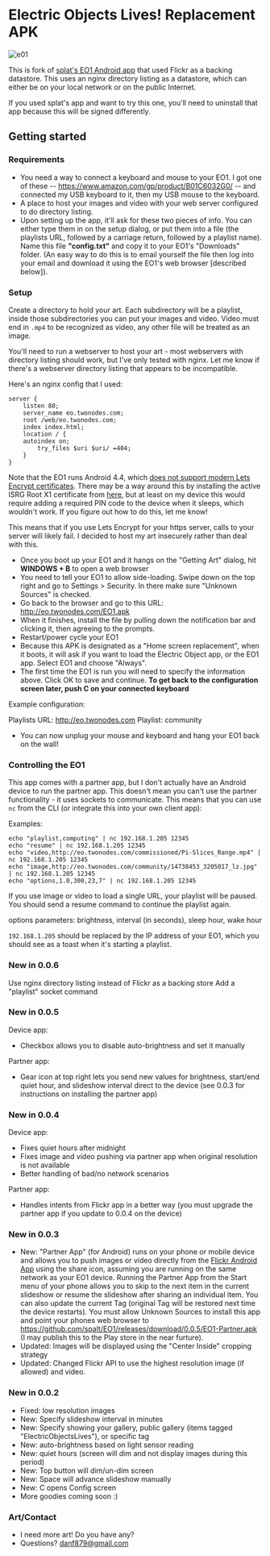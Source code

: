 # Electric Objects Lives!  Replacement APK

![](e01.png "e01")

This is fork of [splat's EO1 Android app](https://github.com/spalt/EO1) that used Flickr as a backing datastore. This uses an nginx directory listing as a datastore, which can either be on your local network or on the public Internet.

If you used splat's app and want to try this one, you'll need to uninstall that app because this will be signed differently.

## Getting started

### Requirements 

- You need a way to connect a keyboard and mouse to your EO1.  I got one of these -- https://www.amazon.com/gp/product/B01C6032G0/ -- and connected my USB keyboard to it, then my USB mouse to the keyboard.
- A place to host your images and video with your web server configured to do directory listing.
- Upon setting up the app, it'll ask for these two pieces of info.  You can either type them in on the setup dialog, or put them into a file (the playlists URL, followed by a carriage return, followed by a playlist name).  Name this file **"config.txt"** and copy it to your EO1's "Downloads" folder.  (An easy way to do this is to email yourself the file then log into your email and download it using the EO1's web browser [described below]).

### Setup

Create a directory to hold your art. Each subdirectory will be a playlist, inside those subdirectories you can put your images and video. Video must end in `.mp4` to be recognized as video, any other file will be treated as an image.

You'll need to run a webserver to host your art - most webservers with directory listing should work, but I've only tested with nginx. Let me know if there's a webserver directory listing that appears to be incompatible.

Here's an nginx config that I used:
```
server {
    listen 80;
    server_name eo.twonodes.com;
    root /web/eo.twonodes.com;
    index index.html;
    location / {
	autoindex on;
        try_files $uri $uri/ =404;
    }
}
```

Note that the EO1 runs Android 4.4, which [does not support modern Lets Encrypt certificates](https://community.letsencrypt.org/t/several-sites-unreachable-with-android-4-4-since-chain-changes/165795). There may be a way around this by installing the active ISRG Root X1 certificate from [here](https://letsencrypt.org/certificates/), but at least on my device this would require adding a required PIN code to the device when it sleeps, which wouldn't work. If you figure out how to do this, let me know!

This means that if you use Lets Encrypt for your https server, calls to your server will likely fail. I decided to host my art insecurely rather than deal with this.

- Once you boot up your EO1 and it hangs on the "Getting Art" dialog, hit **WINDOWS + B** to open a web browser
- You need to tell your EO1 to allow side-loading.  Swipe down on the top right and go to Settings > Security.  In there make sure "Unknown Sources" is checked.
- Go back to the browser and go to this URL: http://eo.twonodes.com/EO1.apk
- When it finishes, install the file by pulling down the notification bar and clicking it, then agreeing to the prompts.
- Restart/power cycle your EO1
- Because this APK is designated as a "Home screen replacement", when it boots, it will ask if you want to load the Electric Object app, or the EO1 app.  Select EO1 and choose "Always".
- The first time the EO1 is run you will need to specify the information above.  Click OK to save and continue.  **To get back to the configuration screen later, push C on your connected keyboard** 

Example configuration:

Playlists URL: http://eo.twonodes.com
Playlist: community

- You can now unplug your mouse and keyboard and hang your EO1 back on the wall!

### Controlling the EO1

This app comes with a partner app, but I don't actually have an Android device to run the partner app. This doesn't mean you can't use the partner functionality - it uses sockets to communicate. This means that you can use `nc` from the CLI (or integrate this into your own client app):

Examples:
```
echo "playlist,computing" | nc 192.168.1.205 12345
echo "resume" | nc 192.168.1.205 12345
echo "video,http://eo.twonodes.com/commissioned/Pi-Slices_Range.mp4" | nc 192.168.1.205 12345
echo "image,http://eo.twonodes.com/community/14738453_3205017_lz.jpg" | nc 192.168.1.205 12345
echo "options,1.0,300,23,7" | nc 192.168.1.205 12345
```

If you use image or video to load a single URL, your playlist will be paused. You should send a resume command to continue the playlist again.

options parameters: brightness, interval (in seconds), sleep hour, wake hour

`192.168.1.205` should be replaced by the IP address of your EO1, which you should see as a toast when it's starting a playlist.

### New in 0.0.6

Use nginx directory listing instead of Flickr as a backing store
Add a "playlist" socket command

### New in 0.0.5

Device app:
- Checkbox allows you to disable auto-brightness and set it manually

Partner app:
- Gear icon at top right lets you send new values for brightness, start/end quiet hour, and slideshow interval direct to the device (see 0.0.3 for instructions on installing the partner app)

### New in 0.0.4

Device app:
- Fixes quiet hours after midnight
- Fixes image and video pushing via partner app when original resolution is not available
- Better handling of bad/no network scenarios

Partner app:
- Handles intents from Flickr app in a better way (you must upgrade the partner app if you update to 0.0.4 on the device)

### New in 0.0.3

- New: "Partner App" (for Android) runs on your phone or mobile device and allows you to push images or video directly from the <A href="https://play.google.com/store/apps/details?id=com.flickr.android&hl=en_US&gl=US">Flickr Android App</a> using the share icon, assuming you are running on the same network as your EO1 device.  Running the Partner App from the Start menu of your phone allows you to skip to the next item in the current slideshow or resume the slideshow after sharing an individual item.  You can also update the current Tag (original Tag will be restored next time the device restarts).  You must allow Unknown Sources to install this app and point your phones web browser to https://github.com/spalt/EO1/releases/download/0.0.5/EO1-Partner.apk (I may publish this to the Play store in the near furture).
- Updated: Images will be displayed using the "Center Inside" cropping strategy
- Updated: Changed Flickr API to use the highest resolution image (if allowed) and video.

### New in 0.0.2

- Fixed: low resolution images
- New: Specify slideshow interval in minutes
- New: Specify showing your gallery, public gallery (items tagged "ElectricObjectsLives"), or specific tag
- New: auto-brightness based on light sensor reading
- New: quiet hours (screen will dim and not display images during this period)
- New: Top button will dim/un-dim screen
- New: Space will advance slideshow manually
- New: C opens Config screen
- More goodies coming soon :)

### Art/Contact

- I need more art!  Do you have any?  
- Questions?  danf879@gmail.com
